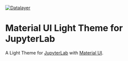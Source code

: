 [![Datalayer](https://raw.githubusercontent.com/datalayer/datalayer/main/res/logo/datalayer-25.svg?sanitize=true)](https://datalayer.io)

# Material UI Light Theme for JupyterLab

A Light Theme for [JupyterLab](https://github.com/jupyterlab/jupyterlab) with [Material UI](https://material-ui.com/customization/theming).

